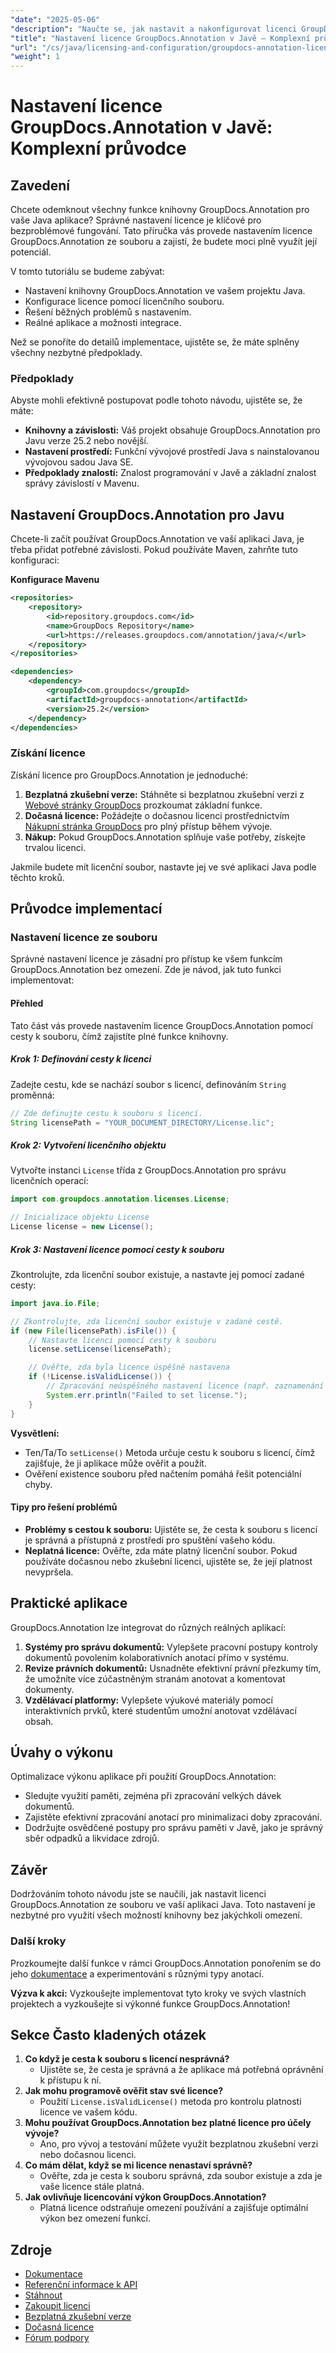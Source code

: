 ```yaml
---
"date": "2025-05-06"
"description": "Naučte se, jak nastavit a nakonfigurovat licenci GroupDocs.Annotation pro vaše Java aplikace a bez námahy odemknout všechny funkce."
"title": "Nastavení licence GroupDocs.Annotation v Javě – Komplexní průvodce"
"url": "/cs/java/licensing-and-configuration/groupdocs-annotation-license-java-setup/"
"weight": 1
---
```


# Nastavení licence GroupDocs.Annotation v Javě: Komplexní průvodce

## Zavedení

Chcete odemknout všechny funkce knihovny GroupDocs.Annotation pro vaše Java aplikace? Správné nastavení licence je klíčové pro bezproblémové fungování. Tato příručka vás provede nastavením licence GroupDocs.Annotation ze souboru a zajistí, že budete moci plně využít její potenciál.

V tomto tutoriálu se budeme zabývat:
- Nastavení knihovny GroupDocs.Annotation ve vašem projektu Java.
- Konfigurace licence pomocí licenčního souboru.
- Řešení běžných problémů s nastavením.
- Reálné aplikace a možnosti integrace.

Než se ponoříte do detailů implementace, ujistěte se, že máte splněny všechny nezbytné předpoklady.

### Předpoklady

Abyste mohli efektivně postupovat podle tohoto návodu, ujistěte se, že máte:
- **Knihovny a závislosti:** Váš projekt obsahuje GroupDocs.Annotation pro Javu verze 25.2 nebo novější.
- **Nastavení prostředí:** Funkční vývojové prostředí Java s nainstalovanou vývojovou sadou Java SE.
- **Předpoklady znalostí:** Znalost programování v Javě a základní znalost správy závislostí v Mavenu.

## Nastavení GroupDocs.Annotation pro Javu

Chcete-li začít používat GroupDocs.Annotation ve vaší aplikaci Java, je třeba přidat potřebné závislosti. Pokud používáte Maven, zahrňte tuto konfiguraci:

**Konfigurace Mavenu**

```xml
<repositories>
    <repository>
        <id>repository.groupdocs.com</id>
        <name>GroupDocs Repository</name>
        <url>https://releases.groupdocs.com/annotation/java/</url>
    </repository>
</repositories>

<dependencies>
    <dependency>
        <groupId>com.groupdocs</groupId>
        <artifactId>groupdocs-annotation</artifactId>
        <version>25.2</version>
    </dependency>
</dependencies>
```

### Získání licence

Získání licence pro GroupDocs.Annotation je jednoduché:
1. **Bezplatná zkušební verze:** Stáhněte si bezplatnou zkušební verzi z [Webové stránky GroupDocs](https://releases.groupdocs.com/annotation/java/) prozkoumat základní funkce.
2. **Dočasná licence:** Požádejte o dočasnou licenci prostřednictvím [Nákupní stránka GroupDocs](https://purchase.groupdocs.com/temporary-license/) pro plný přístup během vývoje.
3. **Nákup:** Pokud GroupDocs.Annotation splňuje vaše potřeby, získejte trvalou licenci.

Jakmile budete mít licenční soubor, nastavte jej ve své aplikaci Java podle těchto kroků.

## Průvodce implementací

### Nastavení licence ze souboru

Správné nastavení licence je zásadní pro přístup ke všem funkcím GroupDocs.Annotation bez omezení. Zde je návod, jak tuto funkci implementovat:

#### Přehled
Tato část vás provede nastavením licence GroupDocs.Annotation pomocí cesty k souboru, čímž zajistíte plné funkce knihovny.

##### Krok 1: Definování cesty k licenci

Zadejte cestu, kde se nachází soubor s licencí, definováním `String` proměnná:

```java
// Zde definujte cestu k souboru s licencí.
String licensePath = "YOUR_DOCUMENT_DIRECTORY/License.lic";
```

##### Krok 2: Vytvoření licenčního objektu

Vytvořte instanci `License` třída z GroupDocs.Annotation pro správu licenčních operací:

```java
import com.groupdocs.annotation.licenses.License;

// Inicializace objektu License
License license = new License();
```

##### Krok 3: Nastavení licence pomocí cesty k souboru

Zkontrolujte, zda licenční soubor existuje, a nastavte jej pomocí zadané cesty:

```java
import java.io.File;

// Zkontrolujte, zda licenční soubor existuje v zadané cestě.
if (new File(licensePath).isFile()) {
    // Nastavte licenci pomocí cesty k souboru
    license.setLicense(licensePath);

    // Ověřte, zda byla licence úspěšně nastavena
    if (!License.isValidLicense()) {
        // Zpracování neúspěšného nastavení licence (např. zaznamenání chyby)
        System.err.println("Failed to set license.");
    }
}
```

**Vysvětlení:** 
- Ten/Ta/To `setLicense()` Metoda určuje cestu k souboru s licencí, čímž zajišťuje, že ji aplikace může ověřit a použít.
- Ověření existence souboru před načtením pomáhá řešit potenciální chyby.

#### Tipy pro řešení problémů
- **Problémy s cestou k souboru:** Ujistěte se, že cesta k souboru s licencí je správná a přístupná z prostředí pro spuštění vašeho kódu.
- **Neplatná licence:** Ověřte, zda máte platný licenční soubor. Pokud používáte dočasnou nebo zkušební licenci, ujistěte se, že její platnost nevypršela.

## Praktické aplikace

GroupDocs.Annotation lze integrovat do různých reálných aplikací:
1. **Systémy pro správu dokumentů:** Vylepšete pracovní postupy kontroly dokumentů povolením kolaborativních anotací přímo v systému.
2. **Revize právních dokumentů:** Usnadněte efektivní právní přezkumy tím, že umožníte více zúčastněným stranám anotovat a komentovat dokumenty.
3. **Vzdělávací platformy:** Vylepšete výukové materiály pomocí interaktivních prvků, které studentům umožní anotovat vzdělávací obsah.

## Úvahy o výkonu

Optimalizace výkonu aplikace při použití GroupDocs.Annotation:
- Sledujte využití paměti, zejména při zpracování velkých dávek dokumentů.
- Zajistěte efektivní zpracování anotací pro minimalizaci doby zpracování.
- Dodržujte osvědčené postupy pro správu paměti v Javě, jako je správný sběr odpadků a likvidace zdrojů.

## Závěr

Dodržováním tohoto návodu jste se naučili, jak nastavit licenci GroupDocs.Annotation ze souboru ve vaší aplikaci Java. Toto nastavení je nezbytné pro využití všech možností knihovny bez jakýchkoli omezení.

### Další kroky

Prozkoumejte další funkce v rámci GroupDocs.Annotation ponořením se do jeho [dokumentace](https://docs.groupdocs.com/annotation/java/) a experimentování s různými typy anotací.

**Výzva k akci:** Vyzkoušejte implementovat tyto kroky ve svých vlastních projektech a vyzkoušejte si výkonné funkce GroupDocs.Annotation!

## Sekce Často kladených otázek

1. **Co když je cesta k souboru s licencí nesprávná?**
   - Ujistěte se, že cesta je správná a že aplikace má potřebná oprávnění k přístupu k ní.
2. **Jak mohu programově ověřit stav své licence?**
   - Použití `License.isValidLicense()` metoda pro kontrolu platnosti licence ve vašem kódu.
3. **Mohu používat GroupDocs.Annotation bez platné licence pro účely vývoje?**
   - Ano, pro vývoj a testování můžete využít bezplatnou zkušební verzi nebo dočasnou licenci.
4. **Co mám dělat, když se mi licence nenastaví správně?**
   - Ověřte, zda je cesta k souboru správná, zda soubor existuje a zda je vaše licence stále platná.
5. **Jak ovlivňuje licencování výkon GroupDocs.Annotation?**
   - Platná licence odstraňuje omezení používání a zajišťuje optimální výkon bez omezení funkcí.

## Zdroje

- [Dokumentace](https://docs.groupdocs.com/annotation/java/)
- [Referenční informace k API](https://reference.groupdocs.com/annotation/java/)
- [Stáhnout](https://releases.groupdocs.com/annotation/java/)
- [Zakoupit licenci](https://purchase.groupdocs.com/buy)
- [Bezplatná zkušební verze](https://releases.groupdocs.com/annotation/java/)
- [Dočasná licence](https://purchase.groupdocs.com/temporary-license/)
- [Fórum podpory](https://forum.groupdocs.com/c/annotation/)